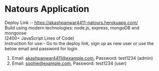 # Natours Application
Deploy Link :- https://akashpanwar4411-natours.herokuapp.com/<br/>
Build using modern technologies: node.js, express, mongoDB and mongoose<br/>
(2400+ JavaScript Lines of Code)<br/>
Instruction for use:- Go to the deploy link, sign up as new user or use the below email and password for login<br/>
1. Email: akashpanwar4411@example.com, Password: test1234 (admin)<br/>
2. Email: sophie@example.com, Password: test1234 (user)<br/>
